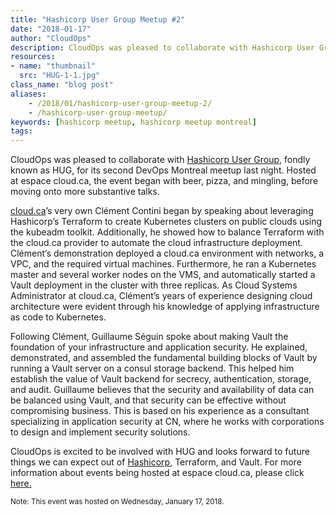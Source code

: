 ```yaml
---
title: "Hashicorp User Group Meetup #2"
date: "2018-01-17"
author: "CloudOps"
description: CloudOps was pleased to collaborate with Hashicorp User Group, fondly known as HUG, for its second DevOps Montreal meetup last night. 
resources:
- name: "thumbnail"
  src: "HUG-1-1.jpg"
class_name: "blog post"
aliases:
    - /2018/01/hashicorp-user-group-meetup-2/
    - /hashicorp-user-group-meetup/
keywords: [hashicorp meetup, hashicorp meetup montreal]
tags:
---
```


<p> CloudOps was pleased to collaborate with <a href="https://www.meetup.com/Montreal-HashiCorp-User-Group/" target="_blank">Hashicorp User Group</a>, fondly known as HUG, for its second DevOps Montreal meetup last night. Hosted at espace cloud.ca, the event began with beer, pizza, and mingling, before moving onto more substantive talks.</p>

<p><a href="https://cloud.ca" target="_blank">cloud.ca</a>’s very own Clément Contini began by speaking about leveraging Hashicorp’s Terraform to create Kubernetes clusters on public clouds using the kubeadm toolkit. Additionally, he showed how to balance Terraform with the cloud.ca provider to automate the cloud infrastructure deployment. Clément’s demonstration deployed a cloud.ca environment with networks, a VPC, and the required virtual machines. Furthermore, he ran a Kubernetes master and several worker nodes on the VMS, and automatically started a Vault deployment in the cluster with three replicas. As Cloud Systems Administrator at cloud.ca, Clément’s years of experience designing cloud architecture were evident through his knowledge of applying infrastructure as code to Kubernetes.</p>

<p>Following Clément, Guillaume Séguin spoke about making Vault the foundation of your infrastructure and application security. He explained, demonstrated, and assembled the fundamental building blocks of Vault by running a Vault server on a consul storage backend. This helped him establish the value of Vault backend for secrecy, authentication, storage, and audit. Guillaume believes that the security and availability of data can be balanced using Vault, and that security can be effective without compromising business. This is based on his experience as a consultant specializing in application security at CN, where he works with corporations to design and implement security solutions.</p>

<p>CloudOps is excited to be involved with HUG and looks forward to future things we can expect out of <a href="https://www.hashicorp.com/" target="_blank">Hashicorp</a>, Terraform, and Vault. For more information about events being hosted at espace cloud.ca, please click <a href="https://www.facebook.com/Centre-cloudca-210529725681957/" target="_blank">here.</a></p>

<p><small>Note: This event was hosted on Wednesday, January 17, 2018. </small></p>